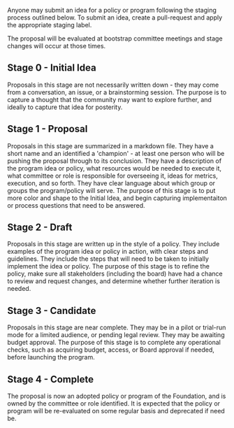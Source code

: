 Anyone may submit an idea for a policy or program following the staging process outlined below. To submit an idea, create a pull-request and apply the appropriate staging label. 

The proposal will be evaluated at bootstrap committee meetings and stage changes will occur at those times.


## Stage 0 - Initial Idea
Proposals in this stage are not necessarily written down - they may come from a conversation, an issue, or a brainstorming session. The purpose is to capture a thought that the community may want to explore further, and ideally to capture that idea for posterity.

## Stage 1 - Proposal 
Proposals in this stage are summarized in a markdown file. They have a short name and an identified a 'champion' - at least one person who will be pushing the proposal through to its conclusion. They have a description of the program idea or policy, what resources would be needed to execute it, what committee or role is responsible for overseeing it, ideas for metrics, execution, and so forth. They have clear language about which group or groups the program/policy will serve. The purpose of this stage is to put more color and shape to the Initial Idea, and begin capturing implementaiton or process questions that need to be answered.

## Stage 2 - Draft 
Proposals in this stage are written up in the style of a policy. They include examples of the program idea or policy in action, with clear steps and guidelines. They include the steps that will need to be taken to initially implement the idea or policy. The purpose of this stage is to refine the policy, make sure all stakeholders (including the board) have had a chance to review and request changes, and determine whether further iteration is needed. 

## Stage 3 - Candidate 
Proposals in this stage are near complete. They may be in a pilot or trial-run mode for a limited audience, or pending legal review. They may be awaiting budget approval. The purpose of this stage is to complete any operational checks, such as acquiring budget, access, or Board approval if needed, before launching the program.

## Stage 4 - Complete
The proposal is now an adopted policy or program of the Foundation, and is owned by the committee or role identified. It is expected that the policy or program will be re-evaluated on some regular basis and deprecated if need be.